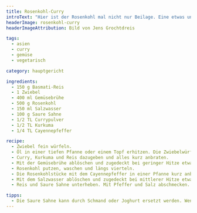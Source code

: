 ```yaml
---
title: Rosenkohl-Curry
introText: "Hier ist der Rosenkohl mal nicht nur Beilage. Eine etwas ungewöhnliche Zubereitungsart, aber sehr schmackhaft."
headerImage: rosenkohl-curry
headerImageAttribution: Bild von Jens Grochtdreis

tags:
  - asien
  - curry
  - gemüse
  - vegetarisch

category: hauptgericht

ingredients:
  - 150 g Basmati-Reis
  - 1 Zwiebel
  - 400 ml Gemüsebrühe
  - 500 g Rosenkohl
  - 150 ml Salzwasser
  - 100 g Saure Sahne
  - 1/2 TL Currypulver
  - 1/2 TL Kurkuma
  - 1/4 TL Cayennepfeffer

recipe:
  - Zwiebel fein würfeln.
  - Öl in einer tiefen Pfanne oder einem Topf erhitzen. Die Zwiebelwürfel darin glasig dünsten.
  - Curry, Kurkuma und Reis dazugeben und alles kurz anbraten.
  - Mit der Gemüsebrühe ablöschen und zugedeckt bei geringer Hitze etwa 15 – 20 Minuten garen.
  - Rosenkohl putzen, waschen und längs vierteln.
  - Die Rosenkohlstücke mit dem Cayennepfeffer in einer Pfanne kurz anbraten.
  - Mit dem Salzwasser ablöschen und zugedeckt bei mittlerer Hitze etwa 10 Minuten dünsten.
  - Reis und Saure Sahne unterheben. Mit Pfeffer und Salz abschmecken.

tipps:
  - Die Saure Sahne kann durch Schmand oder Joghurt ersetzt werden. Wenn keins von alledem dabei ist, ist es auch nicht schlimm.
---
```

